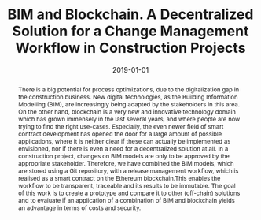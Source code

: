 ---
abstract: There is a big potential for process optimizations, due to the digitalization
  gap in the construction business. New digital technologies, as the Building Information
  Modelling (BIM), are increasingly being adapted by the stakeholders in this area.
  On the other hand, blockchain is a very new and innovative technology domain which
  has grown immensely in the last several years, and where people are now trying to
  find the right use-cases. Especially, the even newer field of smart contract development
  has opened the door for a large amount of possible applications, where it is neither
  clear if these can actually be implemented as envisioned, nor if there is even a
  need for a decentralized solution at all. In a construction project, changes on
  BIM models are only to be approved by the appropriate stakeholder. Therefore, we
  have combined the BIM models, which are stored using a Git repository, with a release
  management workflow, which is realised as a smart contract on the Ethereum blockchain.This
  enables the workflow to be transparent, traceable and its results to be immutable.
  The goal of this work is to create a prototype and compare it to other (off-chain)
  solutions and to evaluate if an application of a combination of BIM and blockchain
  yields an advantage in terms of costs and security.
authors:
- David Peherstorfer
date: '2019-01-01'
featured: false
publication_types:
- '7'
publishDate: '2019-01-01'
title: BIM and Blockchain. A Decentralized Solution for a Change Management Workflow
  in Construction Projects
url_pdf: https://publik.tuwien.ac.at/files/publik_280191.pdf
---